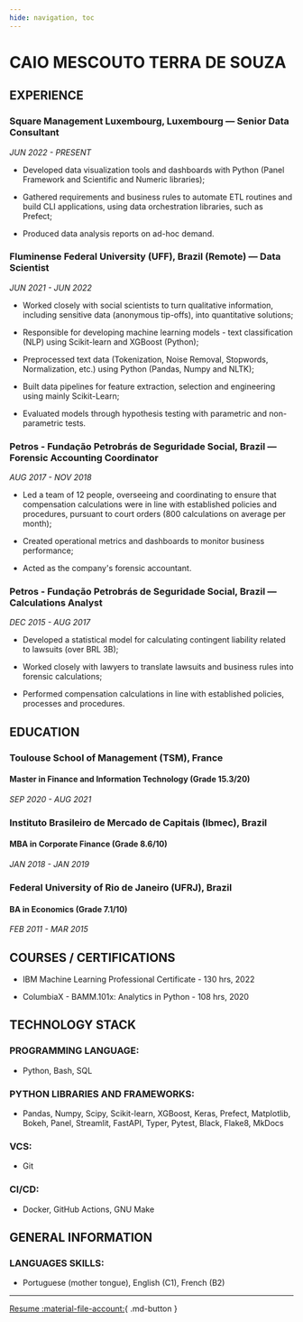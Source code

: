 ```yaml
---
hide: navigation, toc
---
```

# CAIO MESCOUTO TERRA DE SOUZA
## EXPERIENCE

### Square Management Luxembourg, Luxembourg — Senior Data Consultant
*JUN 2022 - PRESENT*

- Developed data visualization tools and dashboards with Python (Panel Framework and Scientific and Numeric libraries);

- Gathered requirements and business rules to automate ETL routines and build CLI applications, using data orchestration libraries, such as Prefect;

- Produced data analysis reports on ad-hoc demand.

### Fluminense Federal University (UFF), Brazil (Remote) — Data Scientist
*JUN 2021 - JUN 2022* 

- Worked closely with social scientists to turn qualitative information, including sensitive data (anonymous tip-offs), into quantitative solutions;

- Responsible for developing machine learning models - text classification (NLP) using Scikit-learn and XGBoost (Python);

- Preprocessed text data (Tokenization, Noise Removal, Stopwords, Normalization, etc.) using Python (Pandas, Numpy and NLTK);

- Built data pipelines for feature extraction, selection and engineering using mainly Scikit-Learn;

- Evaluated models through hypothesis testing with parametric and non-parametric tests. 


### Petros - Fundação Petrobrás de Seguridade Social, Brazil — Forensic Accounting Coordinator
*AUG 2017 - NOV 2018*  

- Led a team of 12 people, overseeing and coordinating to ensure that compensation calculations were in line with established policies and procedures, pursuant to court orders (800 calculations on average per month);

- Created operational metrics and dashboards to monitor business performance; 

- Acted as the company's forensic accountant.  

### Petros - Fundação Petrobrás de Seguridade Social, Brazil — Calculations Analyst
*DEC 2015 - AUG 2017*

- Developed a statistical model for calculating contingent liability related to lawsuits (over BRL 3B);

- Worked closely with lawyers to translate lawsuits and business rules into forensic calculations;

- Performed compensation calculations in line with established policies, processes and procedures. 


## EDUCATION

### Toulouse School of Management (TSM), France 
#### Master in Finance and Information Technology (Grade 15.3/20)
*SEP 2020 - AUG 2021*

### Instituto Brasileiro de Mercado de Capitais (Ibmec), Brazil
#### MBA in Corporate Finance (Grade 8.6/10)
*JAN 2018 - JAN 2019*

### Federal University of Rio de Janeiro (UFRJ), Brazil
#### BA in Economics (Grade 7.1/10)
*FEB 2011 - MAR 2015*

## COURSES / CERTIFICATIONS

- IBM Machine Learning Professional Certificate - 130 hrs, 2022

- ColumbiaX - BAMM.101x: Analytics in Python - 108 hrs, 2020

## TECHNOLOGY STACK
### PROGRAMMING LANGUAGE: 
- Python, Bash, SQL  
### PYTHON LIBRARIES AND FRAMEWORKS:
- Pandas, Numpy, Scipy, Scikit-learn, XGBoost, Keras, Prefect, Matplotlib, Bokeh, Panel, Streamlit, FastAPI, Typer, Pytest, Black, Flake8, MkDocs  
### VCS:
- Git  
### CI/CD:
- Docker, GitHub Actions, GNU Make  

## GENERAL INFORMATION

### LANGUAGES SKILLS:
- Portuguese (mother tongue), English (C1), French (B2)

---

[Resume :material-file-account:](https://raw.githubusercontent.com/caiomts/caiomts.github.io/main/includes/cv-caio_mescouto_202304_web.pdf){ .md-button }


